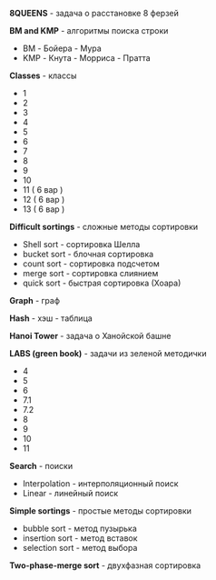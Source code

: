 **8QUEENS** - задача о расстановке 8 ферзей                        
 
 
 **BM and KMP** - алгоритмы поиска строки 
 
 * BM - Бойера - Мура
 * KMP - Кнута - Морриса - Пратта
 
 **Classes** - классы
 * 1
 * 2
 * 3
 * 4
 * 5
 * 6
 * 7
 * 8
 * 9
 * 10
 * 11 ( 6 вар )
 * 12 ( 6 вар )
 * 13 ( 6 вар )
 
 
 **Difficult sortings** - сложные методы сортировки  
 
   * Shell sort - сортировка Шелла
   * bucket sort - блочная сортировка
   * count sort - сортировка подсчетом
   * merge sort - сортировка слиянием
   * quick sort - быстрая сортировка (Хоара)
   
   
 **Graph** - граф
 
 **Hash** - хэш - таблица
   
   
 **Hanoi Tower** - задача о Ханойской башне                       
 
 
 **LABS (green book)** - задачи из зеленой методички
 
   * 4                                             
   * 5                                             
   * 6 
   * 7.1 
   * 7.2 
   * 8 
   * 9 
   * 10 
   * 11
  
  
 **Search**  - поиски
 
   * Interpolation - интерполяционный поиск
   * Linear - линейный поиск
   
   
 **Simple sortings** - простые методы сортировки
 
   * bubble sort - метод пузырька
   * insertion sort - метод вставок
   * selection sort - метод выбора
   
   
 **Two-phase-merge sort** - двухфазная сортировка

